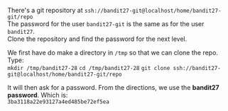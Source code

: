 There's a git repository at `ssh://bandit27-git@localhost/home/bandit27-git/repo`\
The password for the user `bandit27-git` is the same as for the user `bandit27`.\
Clone the repository and find the password for the next level.

We first have do make a directory in `/tmp` so that we can clone the repo.\
Type:\
`mkdir /tmp/bandit27-28`
`cd /tmp/bandit27-28`
`git clone ssh://bandit27-git@localhost/home/bandit27-git/repo`

It will then ask for a password.  From the directions, we use the **bandit27 password**. Which is:\
`3ba3118a22e93127a4ed485be72ef5ea`

 
